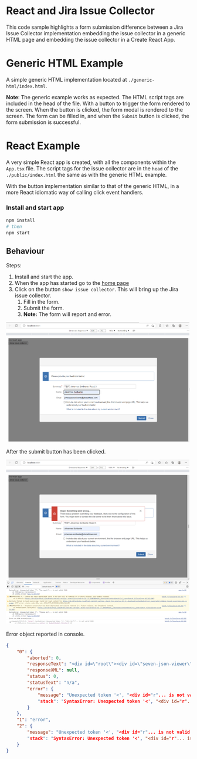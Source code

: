 # React and Jira Issue Collector

This code sample highlights a form submission difference between a Jira Issue
Collector implementation embedding the issue collector in a generic HTML page
and embedding the issue collector in a Create React App.

# Generic HTML Example

A simple generic HTML implementation located at `./generic-html/index.html`. 

**Note**: The generic example works as expected. The HTML script tags are
included in the head of the file. With a button to trigger the form rendered
to the screen. When the button is clicked, the form modal is rendered to the
screen. The form can be filled in, and when the `Submit` button is clicked, 
the form submission is successful.

# React Example

A very simple React app is created, with all the components within the `App.tsx`
file. The script tags for the issue collector are in the `head` of the 
`./public/index.html` the same as with the generic HTML example.

With the button implementation similar to that of the generic HTML, in a more
React idiomatic way of calling click event handlers.

### Install and start app

```bash
npm install
# then
npm start
```

## Behaviour

Steps:
1. Install and start the app.
2. When the app has started go to the [home page](http://localhost:3000)
3. Click on the button `show issue collector`. This will bring up the Jira issue collector.
    1. Fill in the form.
    2. Submit the form.
    3. **Note:** The form will report and error.

<img src="./assets/form.png" width="500px">

After the submit button has been clicked.

<img src="./assets/form-error.png" width="500px">

Error object reported in console.

```json
{
    "0": {
        "aborted": 0,
        "responseText": "<div id=\"root\"><div id=\"seven-json-viewer\"> <div class=\"app-container\"><div class=\"app-content\"><div class=\"json-view\"><section class=\"block \"><button class=\"button button-white block--content__left \"><svg stroke=\"currentColor\" fill=\"currentColor\" stroke-width=\"0\" viewBox=\"0 0 24 24\" height=\"1em\" width=\"1em\" xmlns=\"http://www.w3.org/2000/svg\"><path d=\"M8 5v14l11-7z\"></path></svg></button><section><span class=\"bracket\">{</span><span class=\"bracket\">}</span></section></section></div></div><div class=\"app-toolbar\"><input class=\"json-path-input\" placeholder=\"$.theater[*].movies\" type=\"text\" value=\"\"></div></div></div></div><div id=\"snackbar\"></div>",
        "responseXML": null,
        "status": 0,
        "statusText": "n/a",
        "error": {
            "message": "Unexpected token '<', "<div id="r"... is not valid JSON",
            "stack": "SyntaxError: Unexpected token '<', "<div id="r"... is not valid JSON\n    at JSON.parse (<anonymous>)\n    at parseJSON (https://d2owm1y91w1zxj.cloudfront.net/atl-vertigo--shard-jira-prod-eu-27--3--jres.atlassian.net/s/collector-resource-d41d8cd98f00b204e9800998ecf8427e-CDN/1jmxwi/b/8/64b53e58c620362cef53692d85289e29/_/download/contextbatch/js/_super/batch.js?locale=en-US:284:10575)\n    at HTMLIFrameElement.g (https://d2owm1y91w1zxj.cloudfront.net/atl-vertigo--shard-jira-prod-eu-27--3--jres.atlassian.net/s/collector-resource-d41d8cd98f00b204e9800998ecf8427e-CDN/1jmxwi/b/8/64b53e58c620362cef53692d85289e29/_/download/contextbatch/js/_super/batch.js?locale=en-US:1416:311)"
        }
    },
    "1": "error",
    "2": {
        "message": "Unexpected token '<', "<div id="r"... is not valid JSON",
        "stack": "SyntaxError: Unexpected token '<', "<div id="r"... is not valid JSON\n    at JSON.parse (<anonymous>)\n    at parseJSON (https://d2owm1y91w1zxj.cloudfront.net/atl-vertigo--shard-jira-prod-eu-27--3--jres.atlassian.net/s/collector-resource-d41d8cd98f00b204e9800998ecf8427e-CDN/1jmxwi/b/8/64b53e58c620362cef53692d85289e29/_/download/contextbatch/js/_super/batch.js?locale=en-US:284:10575)\n    at HTMLIFrameElement.g (https://d2owm1y91w1zxj.cloudfront.net/atl-vertigo--shard-jira-prod-eu-27--3--jres.atlassian.net/s/collector-resource-d41d8cd98f00b204e9800998ecf8427e-CDN/1jmxwi/b/8/64b53e58c620362cef53692d85289e29/_/download/contextbatch/js/_super/batch.js?locale=en-US:1416:311)"
    }
}
```


